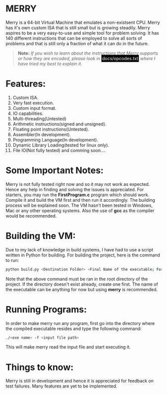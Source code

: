 # MERRY

Merry is  a 64-bit Virtual Machine that emulates a non-existsent CPU. Merry has it's own custom ISA that is still small but is growing steadily. Merry aspires to be a very easy-to-use and simple tool for problem solving. It has 140 different instructions that can be employed to solve all sorts of problems and that is still only a fraction of what it can do in the future.

> **Note:**
>_If you wish to learn about the instructions that Merry supports or how they are encoded, please look in_ <span style="background-color: #000000; color: white; padding: 0.2em;">docs/opcodes.txt</span> _where I have tried my best to explain it._

# Features:
1. Custom ISA.
2. Very fast execution.
3. Custom input format.
4. IO capabilities.
5. Multi-threading(Untested)
6. Arithmetic instructions(signed and unsigned).
7. Floating point instructions(Untested).
8. Assembler(In development).
9. Programming Language(In development).  
10. Dynamic Library Loading(tested for linux only).
11. File IO(Not fully tested)
and comming soon....

# Some Important Notes:
Merry is not fully tested right now and so it may not work as expected. Hence any help in finding and solving the issues is appreciated. For starters, you may run the **FirstProgram.c** program which should work. Compile it and build the VM first and then run it accordingly. The building process will be explained soon. The VM hasn't been tested in Windows, Mac or any other operating systems. Also the use of **gcc** as the compiler would be recommended.

# Building the VM:
Due to my lack of knowledge in build systems, I have had to use a script written in Python for building. For building the project, here is the command to run:
```bash
python build.py <Destination Folder> <Final Name of the executable; For now it can be anything>
```
Note that the above command must be ran in the root directory of the project. If the directory doesn't exist already, create one first. The name of the executable can be anything for now but using **merry** is recommended.

# Running Programs:
In order to make merry run any program, first go into the directory where the compiled executable resides and type the following command:
```bash
./<exe name> -f <input file path>
```

This will make merry read the input file and start executing it. 

# Things to know:
Merry is still in development and hence it is appreciated for feedback on test failures. Many features are yet to be implemented. 
